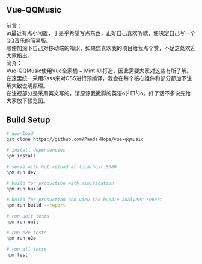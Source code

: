# 

## Vue-QQMusic
前言：  
\n最近有点小闲置，于是乎希望写点东西，正好自己喜欢听歌，便决定自己写一个QQ音乐的简易版。  
顺便加深下自己对移动端的知识，如果您喜欢我的项目给我点个赞，不足之处欢迎大家指出。  
简介：  
Vue-QQMusic使用Vue全家桶 + Mint-Ui打造，因此需要大家对这些有所了解。  
    在这里统一采用Sass来对CSS进行预编译，我会在每个核心组件和部分都加下注解大致说明原理。  
    在注视部分是采用英文写的，请原谅我撇脚的英语o(╯□╰)o。好了话不多说先给大家放下预览图。  
## Build Setup

``` bash
# download
git clone https://github.com/Panda-Hope/vue-qqmusic

# install dependencies
npm install

# serve with hot reload at localhost:8080
npm run dev

# build for production with minification
npm run build

# build for production and view the bundle analyzer report
npm run build --report

# run unit tests
npm run unit

# run e2e tests
npm run e2e

# run all tests
npm test
```

